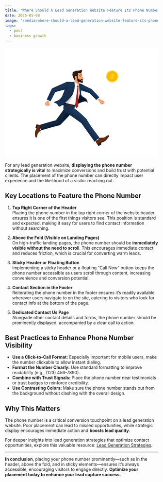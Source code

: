 ```yaml
---
title: "Where Should A Lead Generation Website Feature Its Phone Number?"
date: 2025-05-08
image: "/media/where-should-a-lead-generation-website-feature-its-phone-number.webp"
tags:
  - post
  - business growth
---
```


![Where Should A Lead Generation Website Feature Its Phone Number?](/media/where-should-a-lead-generation-website-feature-its-phone-number.webp)

For any lead generation website, **displaying the phone number strategically is vital** to maximize conversions and build trust with potential clients. The placement of the phone number can directly impact user experience and the likelihood of a visitor reaching out.

## Key Locations to Feature the Phone Number

1. **Top Right Corner of the Header**  
   Placing the phone number in the top right corner of the website header ensures it is one of the first things visitors see. This position is standard and expected, making it easy for users to find contact information without searching.

2. **Above the Fold (Visible on Landing Pages)**  
   On high-traffic landing pages, the phone number should be **immediately visible without the need to scroll**. This encourages immediate contact and reduces friction, which is crucial for converting warm leads.

3. **Sticky Header or Floating Button**  
   Implementing a sticky header or a floating “Call Now” button keeps the phone number accessible as users scroll through content, increasing convenience and conversion potential.

4. **Contact Section in the Footer**  
   Reiterating the phone number in the footer ensures it’s readily available wherever users navigate to on the site, catering to visitors who look for contact info at the bottom of the page.

5. **Dedicated Contact Us Page**  
   Alongside other contact details and forms, the phone number should be prominently displayed, accompanied by a clear call to action.

## Best Practices to Enhance Phone Number Visibility

- **Use a Click-to-Call Format:** Especially important for mobile users, make the number clickable to allow instant dialing.
- **Format the Number Clearly:** Use standard formatting to improve readability (e.g., (123) 456-7890).
- **Combine with Trust Signals:** Place the phone number near testimonials or trust badges to reinforce credibility.
- **Use Contrasting Colors:** Make sure the phone number stands out from the background without clashing with the overall design.

## Why This Matters

The phone number is a critical conversion touchpoint on a lead generation website. Poor placement can lead to missed opportunities, while strategic display encourages immediate action and **boosts lead quality**.

For deeper insights into lead generation strategies that optimize contact opportunities, explore this valuable resource: [Lead Generation Strategies](https://leadcraftr.com/posts/lead-generation/).

---

**In conclusion**, placing your phone number prominently—such as in the header, above the fold, and in sticky elements—ensures it’s always accessible, encouraging visitors to engage directly. **Optimize your placement today to enhance your lead capture success.**
